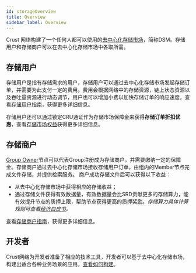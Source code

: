 ```yaml
---
id: storageOverview
title: Overview
sidebar_label: Overview
---
```


Crust 网络构建了一个任何人都可以使用的[去中心化存储市场](DSM.md)，简称DSM。存储用户和存储商户可以在去中心化存储市场中各取所需。

## 存储用户

存储用户是指有存储需求的用户，存储用户可以通过去中心化存储市场发起存储订单，并需要为此支付一定的费用。费用会根据网络中的存储资源，链上状态资源以及吞吐量资源进行动态调节，用户也可以增加小费以加快存储订单的响应速度。查看[存储用户指南](storageUserGuide.md)，获得更多详细信息。

存储用户还可以通过锁定CRU通证作为存储市场保障金来获得**存储订单折扣优惠**，查看[存储市场权益](marketBenefits.md)获得更多详细信息。

## 存储商户

[Group Owner](ownerNode.md)节点可以代表Group注册成为存储商户，并需要缴纳一定的保障金。存储商户通过去中心化存储市场接收存储用户订单，由组内的Member节点完成文件存储，并提供检索服务。
商户成功存储文件后可以获得以下收益：

* 从去中心化存储市场中获得相应的存储收益；
* 通过存储文件获得有效数据量，有效数据量会比SRD贡献更多的存储算力，能有效提升节点的质押上限，帮助节点获得更高的质押奖励。*存储算力具体计算规则可查看[经济白皮书](https://crust-data.oss-cn-shanghai.aliyuncs.com/crust-home/whitepapers/ecowhitepaper.pdf)。*

查看[存储商户指南](merchantGuidance.md)，获得更多详细信息。

## 开发者

Crust网络为开发者准备了相应的技术工具，开发者可以基于去中心化存储市场，构建出适合各种业务场景的应用。[查看如何构建](build-getting-started.md)。
